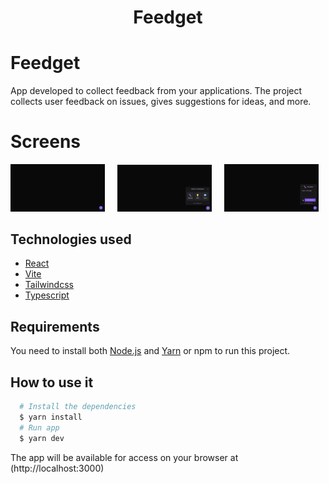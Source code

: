 <h1 align="center">Feedget</h1>

# Feedget

App developed to collect feedback from your applications.
The project collects user feedback on issues,
gives suggestions for ideas, and more.

# Screens

<p align="left">
<img src="./.screens/home.png" width="30%" />
&nbsp; &nbsp;
<img src="./.screens/feedbacks.png" width="30%" />
&nbsp; &nbsp;
<img src="./.screens/form.png" width="30%" />
</p>

## Technologies used
  - [React](https://reactnative.dev)
  - [Vite](https://vitejs.dev/guide/)
  - [Tailwindcss](https://tailwindcss.com)
  - [Typescript](https://www.typescriptlang.org)

## Requirements

You need to install both [Node.js](https://nodejs.org) and [Yarn](https://yarnpkg.com) or npm to run this project.

## How to use it

```bash
  # Install the dependencies
  $ yarn install
  # Run app
  $ yarn dev
```

The app will be available for access on your browser at (http://localhost:3000)
